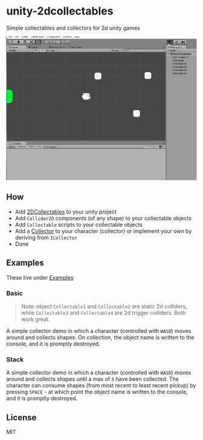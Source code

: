 # unity-2dcollectables

Simple collectables and collectors for 2d unity games

![quick demo](./readme_assets/oh-that-was-easy.gif)

## How

+ Add [2DCollectables](,/Assets/2DCollectables) to your unity project
+ Add `Collider2D` components (of any shape) to your collectable objects
+ Add `Collectable` scripts to your collectable objects
+ Add a [Collector](./Assets/2DCollectables/Scripts/Collectors) to your character (collector) or implement your own by deriving from `ICollector`
+ Done

## Examples

These live under [Examples](,/Assets/2DCollectables/Examples)

### Basic

> Note: object `Collectable1` and `Collectable2` are static 2d colliders, while `Collectable3` and `Collectable4` are 2d trigger colliders. Both work great.

A simple collector demo in which a character (controlled with `WASD`) moves around and collects shapes. On collection, the object name is written to the console, and it is promptly destroyed. 

### Stack

A simple collector demo in which a character (controlled with `WASD`) moves around and collects shapes until a max of `5` have been collected. The character can consume shapes (from most recent to least recent pickup) by pressing `SPACE` - at which point the object name is written to the console, and it is promptly destroyed.

## License

MIT